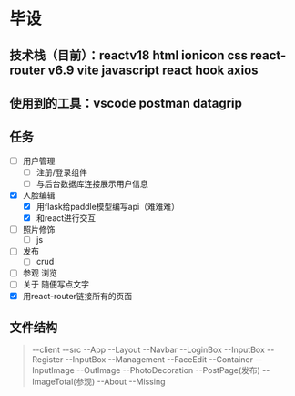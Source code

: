 # 毕设
## 技术栈（目前）：reactv18 html ionicon css react-router v6.9 vite javascript react hook axios
## 使用到的工具：vscode postman datagrip 

## 任务
- [ ] 用户管理
    - [ ] 注册/登录组件
    - [ ] 与后台数据库连接展示用户信息
- [x] 人脸编辑
    - [x] 用flask给paddle模型编写api（难难难）
    - [x] 和react进行交互
- [ ] 照片修饰
    - [ ] js
- [ ] 发布
    - [ ] crud
- [ ] 参观
    浏览
- [ ] 关于
    随便写点文字
- [x] 用react-router链接所有的页面

## 文件结构
> --client 
>   --src 
>   --App 
>   --Layout 
>     --Navbar 
>   --LoginBox 
>   --InputBox 
>   --Register 
>   --InputBox 
>   --Management 
>   --FaceEdit 
>   --Container 
>     --InputImage 
>     --OutImage 
>   --PhotoDecoration 
>   --PostPage(发布) 
>   --ImageTotal(参观) 
>   --About 
>   --Missing


